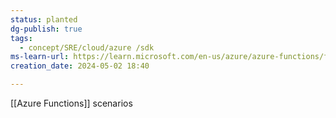 ```yaml
---
status: planted
dg-publish: true
tags:
  - concept/SRE/cloud/azure /sdk
ms-learn-url: https://learn.microsoft.com/en-us/azure/azure-functions/functions-scenarios?pivots=programming-language-csharp
creation_date: 2024-05-02 18:40

---
```

[[Azure Functions]] scenarios

